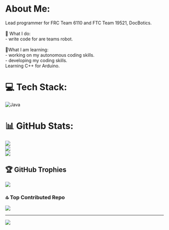 # About Me:
Lead programmer for FRC Team 6110 and FTC Team 19521, DocBotics.<br><br>🔧 What I do:<br>- write code for are teams robot. <br><br>🌱What I am learning:<br>- working on my autonomous coding skills.<br>- developing my coding skills.<br> Learning C++ for Arduino.<br>


# 💻 Tech Stack:
![Java](https://img.shields.io/badge/java-%23ED8B00.svg?style=for-the-badge&logo=openjdk&logoColor=white)
# 📊 GitHub Stats:
![](https://github-readme-stats.vercel.app/api?username=Robotwaterfall&theme=onedark&hide_border=false&include_all_commits=false&count_private=false)<br/>
![](https://nirzak-streak-stats.vercel.app/?user=Robotwaterfall&theme=onedark&hide_border=false)<br/>
![](https://github-readme-stats.vercel.app/api/top-langs/?username=Robotwaterfall&theme=onedark&hide_border=false&include_all_commits=false&count_private=false&layout=compact)

## 🏆 GitHub Trophies
![](https://github-profile-trophy.vercel.app/?username=Robotwaterfall&theme=onedark&no-frame=false&no-bg=false&margin-w=4)

### 🔝 Top Contributed Repo
![](https://github-contributor-stats.vercel.app/api?username=Robotwaterfall&limit=5&theme=onedark&combine_all_yearly_contributions=true)

---
[![](https://visitcount.itsvg.in/api?id=Robotwaterfall&icon=8&color=12)](https://visitcount.itsvg.in)

<!-- Proudly created with GPRM ( https://gprm.itsvg.in ) -->
